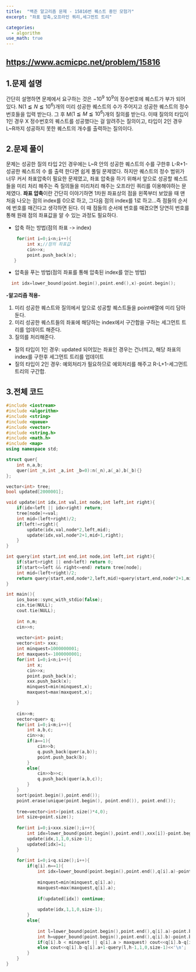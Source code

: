 ```yaml
---
title:  "백준 알고리즘 문제 - 15816번 퀘스트 중인 모험가"
excerpt: "좌표 압축,오프라인 쿼리,세그먼트 트리"

categories:
  - algorithm
use_math: true
---
```


<https://www.acmicpc.net/problem/15816>
---

1.문제 설명
---
 간단히 설명하면 문제에서 요구하는 것은 $-10^9~10^9$의 정수번호에 퀘스트가 부가 되어있다. N($1≦N≦10^6$)개의 미리 성공한 퀘스트의
 수가 주어지고 성공한 퀘스트의 정수 번호들을 입력 받는다. 그 후 M($1≦M≦10^6$)개의 질의를 받는다. 이때 질의의 타입이 1인 경우 X 정수번호의
 퀘스트를 성공했다는 걸 알려주는 질의이고, 타입이 2인 경우 L~R까지 성공하지 못한 퀘스트의 개수를 출력하는 질의이다.

2.문제 풀이
---
 문제는 성공한 질의 타입 2인 경우에는 L~R 안의 성공한 퀘스트의 수를 구한후 L-R+1-성공한 퀘스트의 수 를 출력 한다면 쉽게 풀릴 문제였다.
 하지만 퀘스트의 정수 범위가 너무 커서 좌표압축이 필요한 문제였고, 좌표 압축을 하기 위해서 앞으로 성공할 퀘스트들을 미리 처리 해주는 즉
  질의들을 미리처리 해주는 오프라인 쿼리를 이용해야하는 문제였다. **좌표 압축**이란 간단히 이야기하면 1차원 좌표상의 점을 왼쪽부터 보았을 때
  맨 처음 나오는 점의 index를 0으로 하고, 그다음 점의 index를 1로 하고...즉 점들의 순서에 번호를 매긴다고 생각하면 된다. 이 때 점들의 순서에
  번호를 매겼으면 당연히 번호를 통해 원래 점의 좌표값을 알 수 있는 과정도 필요하다.

- 압축 하는 방법(점의 좌표 -> index)
``` cpp
    for(int i=0;i<n;i++){
        int x;//점의 좌표값
        cin>>x;
        point.push_back(x);
   }
``` 

- 압축을 푸는 방법(점의 좌표를 통해 압축된 index를 얻는 방법)
``` cpp
  int idx=lower_bound(point.begin(),point.end(),x)-point.begin();
```

**-알고리즘 적용-**

1. 미리 성공한 퀘스트와 질의에서 앞으로 성공할 퀘스트들을 point배열에 미리 담아 둔다.
2. 미리 성공한 퀘스트들의 좌표에 해당하는 index에서 구간합을 구하는 세그먼트 트리를 업데이트 해준다.
3. 질의를 처리해준다.
  - 질의 타입이 1인 경우: updated 되어있는 좌표인 경우는 건너띄고, 해당 좌표의 index를 구한후 세그먼트 트리를 업데이트
  - 질의 타입이 2인 경우: 예외처리가 필요하므로 예외처리를 해주고 R-L+1-세그먼트 트리의 구간합.

3.전체 코드
---

``` cpp
#include <iostream>
#include <algorithm>
#include <string>
#include <queue>
#include <vector>
#include <string.h>
#include <math.h>
#include <map>
using namespace std;

struct quer{
    int n,a,b;
    quer(int _n,int _a,int _b=0):n(_n),a(_a),b(_b){}
};

vector<int> tree;
bool updated[2000001];

void update(int idx,int val,int node,int left,int right){
    if(idx<left || idx>right) return;
    tree[node]+=val;
    int mid=(left+right)/2;
    if(left!=right){
        update(idx,val,node*2,left,mid);
        update(idx,val,node*2+1,mid+1,right);
    }
}

int query(int start,int end,int node,int left,int right){
    if(start>right || end<left) return 0;
    if(start<=left && right<=end) return tree[node];
    int mid=(left+right)/2;
    return query(start,end,node*2,left,mid)+query(start,end,node*2+1,mid+1,right);
}

int main(){
    ios_base::sync_with_stdio(false); 
    cin.tie(NULL); 
    cout.tie(NULL);
    
    int n,m;
    cin>>n;
    
    vector<int> point;
    vector<int> xxx;
    int minquest=1000000001;
    int maxquest=-1000000001;
    for(int i=0;i<n;i++){
        int x;
        cin>>x;
        point.push_back(x);
        xxx.push_back(x);
        minquest=min(minquest,x);
        maxquest=max(maxquest,x);

    }
    
    cin>>m;
    vector<quer> q;
    for(int i=0;i<m;i++){
        int a,b,c;
        cin>>a;
        if(a==1){
            cin>>b;
            q.push_back(quer(a,b));
            point.push_back(b);
        }
        else{
            cin>>b>>c;
            q.push_back(quer(a,b,c));
        }
    }
    sort(point.begin(),point.end());
    point.erase(unique(point.begin(), point.end()), point.end());
    
    tree=vector<int>(point.size()*4,0);
    int size=point.size();
    
    for(int i=0;i<xxx.size();i++){
        int idx=lower_bound(point.begin(),point.end(),xxx[i])-point.begin();
        update(idx,1,1,0,size-1);
        updated[idx]=1;
    }
    
    for(int i=0;i<q.size();i++){
        if(q[i].n==1){
            int idx=lower_bound(point.begin(),point.end(),q[i].a)-point.begin();
            
            minquest=min(minquest,q[i].a);
            maxquest=max(maxquest,q[i].a);
            
            if(updated[idx]) continue;
            
            update(idx,1,1,0,size-1);
        }
        else{
            
            int l=lower_bound(point.begin(),point.end(),q[i].a)-point.begin();
            int h=upper_bound(point.begin(),point.end(),q[i].b)-point.begin();            
            if(q[i].b < minquest || q[i].a > maxquest) cout<<q[i].b-q[i].a+1<<'\n';
            else cout<<q[i].b-q[i].a+1-query(l,h-1,1,0,size-1)<<'\n';
        }
    }
}
```
